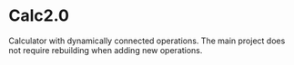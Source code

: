 # Calc2.0
Calculator with dynamically connected operations. The main project does not require rebuilding when adding new operations.
